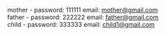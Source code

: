 mother - password: 111111 email: mother@gmail.com </br>
father - password: 222222 email: father@gmail.com </br>
child - password: 333333 email: child1@gmail.com </br>
